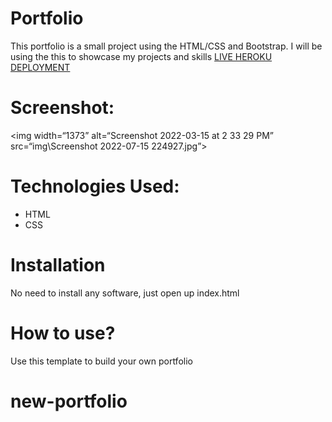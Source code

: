 # Portfolio
This portfolio is a small project using the HTML/CSS and Bootstrap. I will be using the this to showcase my projects and skills [LIVE HEROKU DEPLOYMENT](https://portfolio-amber-stewart.herokuapp.com/)
# Screenshot:
 <img width=“1373” alt=“Screenshot 2022-03-15 at 2 33 29 PM” src=“img\Screenshot 2022-07-15 224927.jpg”>
# Technologies Used:
* HTML
* CSS
# Installation
 No need to install any software, just open up index.html
# How to use?
Use this template to build your own portfolio
# new-portfolio
